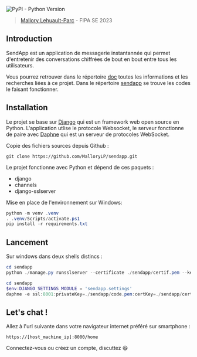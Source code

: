 ![PyPI - Python Version](https://img.shields.io/pypi/pyversions/Django?color=g)

> [Mallory Lehuault-Parc](https://github.com/MalloryLP) - FIPA SE 2023

## Introduction

SendApp est un application de messagerie instantannée qui permet d'entretenir des conversations chiffrées de bout en bout entre tous les utilisateurs.  

Vous pourrez retrouver dans le répertoire [doc](https://github.com/MalloryLP/sendapp/tree/main/doc) toutes les informations et les recherches liées à ce projet. Dans le répertoire [sendapp](https://github.com/MalloryLP/sendapp/tree/main/sendapp) se trouve les codes le faisant fonctionner. 

## Installation

Le projet se base sur [Django](https://www.djangoproject.com/) qui est un framework web open source en Python. L'application utlise le protocole Websocket, le serveur fonctionne de paire avec [Daphne](https://github.com/django/daphne) qui est un serveur de protocoles WebSocket.

Copie des fichiers sources depuis Github :
```
git clone https://github.com/MalloryLP/sendapp.git
```

Le projet fonctionne avec Python et dépend de ces paquets :
- django
- channels
- django-sslserver

Mise en place de l'environnement sur Windows:

```powershell
python -m venv .venv
. .venv/Scripts/activate.ps1
pip install -r requirements.txt
```

## Lancement

Sur windows dans deux shells distincs :
```powershell
cd sendapp
python ./manage.py runsslserver --certificate ./sendapp/certif.pem --key ./sendapp/code.pem 0.0.0.0:8000
```

```powershell
cd sendapp
$env:DJANGO_SETTINGS_MODULE = 'sendapp.settings'
daphne -e ssl:8001:privateKey=./sendapp/code.pem:certKey=./sendapp/certif.pem sendapp.asgi:application
```

## Let's chat !

Allez à l'url suivante dans votre navigateur internet préféré sur smartphone :

```url
https://[host_machine_ip]:8000/home
```

Connectez-vous ou créez un compte, discuttez :smiley: